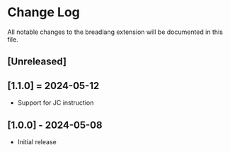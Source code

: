 # Change Log

All notable changes to the breadlang extension will be documented in this file.



## [Unreleased]

## [1.1.0] = 2024-05-12
- Support for JC instruction

## [1.0.0] - 2024-05-08
- Initial release